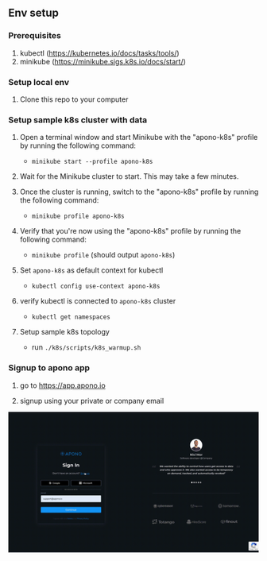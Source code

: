 ## Env setup

### Prerequisites
1. kubectl (https://kubernetes.io/docs/tasks/tools/)
2. minikube (https://minikube.sigs.k8s.io/docs/start/)

### Setup local env

1. Clone this repo to your computer

### Setup sample k8s cluster with data

1. Open a terminal window and start Minikube with the "apono-k8s" profile by running the following command:
    - `minikube start --profile apono-k8s`

2. Wait for the Minikube cluster to start. This may take a few minutes.

3. Once the cluster is running, switch to the "apono-k8s" profile by running the following command:
   - `minikube profile apono-k8s`

4. Verify that you're now using the "apono-k8s" profile by running the following command:
   - `minikube profile` (should output `apono-k8s`)

5. Set `apono-k8s` as default context for kubectl
    - `kubectl config use-context apono-k8s`

6. verify kubectl is connected to `apono-k8s` cluster
    - `kubectl get namespaces`

7. Setup sample k8s topology 
   - run `./k8s/scripts/k8s_warmup.sh` 

### Signup to apono app

1. go to <https://app.apono.io>

2. signup using your private or company email

![apono_signup.gif](./gifs/1_apono_signup.gif)